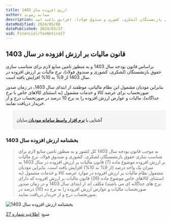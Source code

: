 ```yaml
---
title: ارزش افزوده سال 1403
author: سمانه رشوند
description: نرخ مالیات بر ارزش افزوده از 9% به 10% براساس قانون بودجه سال 1403 و به منظور تامین منابع لازم برای متناسب سازی حقوق بازنشستگان (لشکری، کشوری و صندوق فولاد)، افزایش یافته است.
dateModified: 2024/05/08
datePublished: 2024/03/27
uid: Financial/TaxNotice27
---
```


## قانون مالیات بر ارزش افزوده در سال 1403

براساس قانون بودجه سال 1403 و به منظور تامین منابع لازم برای متناسب سازی حقوق بازنشستگان (لشکری، کشوری و صندوق فولاد)، نرخ مالیات بر ارزش افزوده در سال 1403 از 9% به 10% افزایش یافته است. 

بنابراین مودیان مشمول این نظام مالیاتی، موظفند از ابتدای سال 1403، در زمان صدور صورتحساب برای عرضه کالا و خدمات مشمول (به استثنای کالاهای خاص با نرخ جداگانه)، مالیات و عوارض ارزش افزوده را به نرخ 10 درصد در صورتحساب درج و از خریدار دریافت نمایند.

<blockquote style="background-color:#f5f5f5; padding:0.5rem">
<p><strong>آشنایی با <a href="https://www.hooshkar.com/Software/Sayan/Module/TpTaxGov" target="_blank">نرم افزار واسط سامانه مودیان
</a> سایان</strong></p></blockquote>

### بخشنامه ارزش افزوده سال 1403

> به ‌موجب قانون بودجه سال 1403 کل کشور و به منظور تامین منابع لازم برای متناسب سازی حقوق بازنشستگان لشکری، کشوری و صندوق فولاد، نرخ مالیات بر ارزش افزوده موضوع ماده (7) قانون مالیات بر ارزش افزوده در سال 1403 به میزان یک واحد درصد (از 9% به 10%) افزایش یافته است. بنابراین مؤدیان مشمول نظام مالیات بر ارزش افزوده در موارد عرضه کالا و خدمات مشمول (به استثنای کالاهای خاص موضوع ماده (26) قانون مالیات بر ارزش افزوده که دارای نرخ های جداگانه ای می باشند) مکلف اند از ابتدای سال 1403 و در زمان صدور صورتحساب مالیات و عوارض ارزش افزوده را به نرخ ده (10) درصد در صورتحساب درج و از خریدار دریافت نمایند.

![بخشنامه ارزش افزوده سال 1403](./Images/TaxNotice27.webp)

منبع: <a href="https://www.intamedia.ir/news/%D8%A7%D8%B7%D9%84%D8%A7%D8%B9%DB%8C%D9%87_%D8%B4%D9%85%D8%A7%D8%B1%D9%87_27_%D9%82%D8%A7%D8%A8%D9%84_%D8%AA%D9%88%D8%AC%D9%87_%D9%81%D8%B9%D8%A7%D9%84%D8%A7%D9%86_%D9%85%D8%AD%D8%AA%D8%B1%D9%85_%D8%A7%D9%82%D8%AA%D8%B5%D8%A7%D8%AF%DB%8C_%D9%85%D8%B4%D9%85%D9%88%D9%84_%D9%86%D8%B8%D8%A7%D9%85_%D9%85%D8%A7%D9%84%DB%8C%D8%A7%D8%AA_%D8%A8%D8%B1_%D8%A7%D8%B1%D8%B2%D8%B4_%D8%A7%D9%81%D8%B2%D9%88%D8%AF%D9%87" target="_blank">اطلاعیه شماره 27</a>